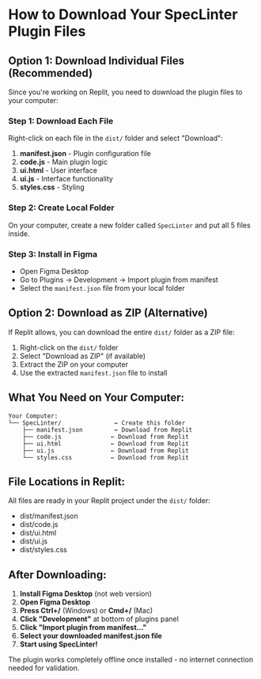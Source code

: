 # How to Download Your SpecLinter Plugin Files

## Option 1: Download Individual Files (Recommended)

Since you're working on Replit, you need to download the plugin files to your computer:

### Step 1: Download Each File
Right-click on each file in the `dist/` folder and select "Download":

1. **manifest.json** - Plugin configuration file
2. **code.js** - Main plugin logic  
3. **ui.html** - User interface
4. **ui.js** - Interface functionality
5. **styles.css** - Styling

### Step 2: Create Local Folder
On your computer, create a new folder called `SpecLinter` and put all 5 files inside.

### Step 3: Install in Figma
- Open Figma Desktop
- Go to Plugins → Development → Import plugin from manifest
- Select the `manifest.json` file from your local folder

## Option 2: Download as ZIP (Alternative)

If Replit allows, you can download the entire `dist/` folder as a ZIP file:
1. Right-click on the `dist/` folder
2. Select "Download as ZIP" (if available)
3. Extract the ZIP on your computer
4. Use the extracted `manifest.json` file to install

## What You Need on Your Computer:

```
Your Computer:
└── SpecLinter/               ← Create this folder
    ├── manifest.json         ← Download from Replit
    ├── code.js              ← Download from Replit  
    ├── ui.html              ← Download from Replit
    ├── ui.js                ← Download from Replit
    └── styles.css           ← Download from Replit
```

## File Locations in Replit:

All files are ready in your Replit project under the `dist/` folder:
- dist/manifest.json
- dist/code.js  
- dist/ui.html
- dist/ui.js
- dist/styles.css

## After Downloading:

1. **Install Figma Desktop** (not web version)
2. **Open Figma Desktop**
3. **Press Ctrl+/** (Windows) or **Cmd+/** (Mac)
4. **Click "Development"** at bottom of plugins panel
5. **Click "Import plugin from manifest..."**
6. **Select your downloaded manifest.json file**
7. **Start using SpecLinter!**

The plugin works completely offline once installed - no internet connection needed for validation.
